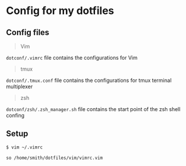 # Config for my dotfiles

## Config files

> Vim

`dotconf/.vimrc` file contains the configurations for Vim

> tmux

`dotconf/.tmux.conf` file contains the configurations for tmux terminal multiplexer

> zsh

`dotconf/zsh/.zsh_manager.sh` file contains the start point of the zsh shell confing

## Setup
```bash
$ vim ~/.vimrc
```
```vim
so /home/smith/dotfiles/vim/vimrc.vim
```
